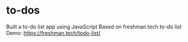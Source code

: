 # to-dos
Built a to-do list app using JavaScript
Based on freshman.tech to-do list Demo: https://freshman.tech/todo-list/
